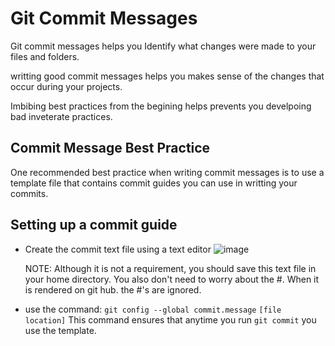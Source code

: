 # Git Commit Messages

Git commit messages helps you Identify what changes were made to your files and folders.

writting good commit messages helps you makes sense of the changes that occur during your projects.

Imbibing best practices from the begining helps prevents you develpoing bad inveterate practices.

## Commit Message Best Practice
One recommended best practice when writing commit messages is to use a template file that contains commit guides you can use in writting your commits.

## Setting up a commit guide
- Create the commit text file using a text editor
![image]() 

    NOTE: Although it is not a requirement, you should save this text file in your home directory. 
    You also don't need to worry about the #. When it is rendered on git hub. the #'s are ignored.

- use the command: `git config --global commit.message` `[file location]` 
This command ensures that anytime you run `git commit` you use the template. 
 
